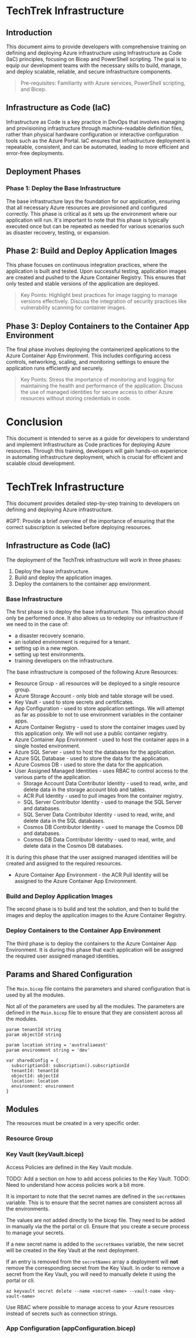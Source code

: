 # TechTrek Infrastructure

## Introduction

This document aims to provide developers with comprehensive training on defining and deploying Azure infrastructure using Infrastructure as Code (IaC) principles, focusing on Bicep and PowerShell scripting. The goal is to equip our development teams with the necessary skills to build, manage, and deploy scalable, reliable, and secure infrastructure components.

> Pre-requisites: Familiarity with Azure services, PowerShell scripting, and Bicep.

## Infrastructure as Code (IaC)

Infrastructure as Code is a key practice in DevOps that involves managing and provisioning infrastructure through machine-readable definition files, rather than physical hardware configuration or interactive configuration tools such as the Azure Portal. IaC ensures that infrastructure deployment is repeatable, consistent, and can be automated, leading to more efficient and error-free deployments.


## Deployment Phases
### Phase 1: Deploy the Base Infrastructure

The base infrastructure lays the foundation for our application, ensuring that all necessary Azure resources are provisioned and configured correctly. This phase is critical as it sets up the environment where our application will run. It's important to note that this phase is typically executed once but can be repeated as needed for various scenarios such as disaster recovery, testing, or expansion.

## Phase 2: Build and Deploy Application Images

This phase focuses on continuous integration practices, where the application is built and tested. Upon successful testing, application images are created and pushed to the Azure Container Registry. This ensures that only tested and stable versions of the application are deployed.

> Key Points:
Highlight best practices for image tagging to manage versions effectively.
Discuss the integration of security practices like vulnerability scanning for container images.

## Phase 3: Deploy Containers to the Container App Environment

The final phase involves deploying the containerized applications to the Azure Container App Environment. This includes configuring access controls, networking, scaling, and monitoring settings to ensure the application runs efficiently and securely.

> Key Points:
Stress the importance of monitoring and logging for maintaining the health and performance of the application.
Discuss the use of managed identities for secure access to other Azure resources without storing credentials in code.

# Conclusion

This document is intended to serve as a guide for developers to understand and implement Infrastructure as Code practices for deploying Azure resources. Through this training, developers will gain hands-on experience in automating infrastructure deployment, which is crucial for efficient and scalable cloud development.



# TechTrek Infrastructure

This document provides detailed step-by-step training to developers on defining and deploying Azure infrastructure.

#GPT: Provide a brief overview of the importance of ensuring that the correct subscription is selected before deploying resources.

## Infrastructure as Code (IaC)
The deployment of the TechTrek infrastructure will work in three phases:
1. Deploy the base infrastructure.
1. Build and deploy the application images.
1. Deploy the containers to the container app environment.

### Base Infrastructure

The first phase is to deploy the base infrastructure. This operation should only be performed once.
It also allows us to redeploy our infrastructure if we need to in the case of:
- a disaster recovery scenario.
- an isolated environment is required for a tenant.
- setting up in a new region.
- setting up test environments.
- training developers on the infrastructure.

The base infrastructure is composed of the following Azure Resources:
- Resource Group - all resources will be deployed to a single resource group.
- Azure Storage Account - only blob and table storage will be used.
- Key Vault - used to store secrets and certificates.
- App Configuration - used to store application settings. We will attempt as far as possible to not to use environment variables in the container apps.
- Azure Container Registry - used to store the container images used by this application only. We will not use a public container registry.
- Azure Container App Environment - used to host the container apps in a single hosted environment.
- Azure SQL Server - used to host the databases for the application.
- Azure SQL Database - used to store the data for the application.
- Azure Cosmos DB - used to store the data for the application.
- User Assigned Managed Identities - uses RBAC to control access to the various parts of the application.
    - Storage Account Data Contributor Identity - used to read, write, and delete data in the storage account blob and tables.
    - ACR Pull Identity - used to pull images from the container registry.
    - SQL Server Contributor Identity - used to manage the SQL Server and databases.
    - SQL Server Data Contributor Identity - used to read, write, and delete data in the SQL databases.
    - Cosmos DB Contributor Identity - used to manage the Cosmos DB and databases.
    - Cosmos DB Data Contributor Identity - used to read, write, and delete data in the Cosmos DB databases.

It is during this phase that the user assigned managed identities will be created and assigned to the required resources.
- Azure Container App Environment - the ACR Pull Identity will be assigned to the Azure Container App Environment.

### Build and Deploy Application Images

The second phase is to build and test the solution, and then to build the images and deploy the application images to the Azure Container Registry.

### Deploy Containers to the Container App Environment

The third phase is to deploy the containers to the Azure Container App Environment.
It is during this phase that each application will be assigned the required user assigned managed identities.

## Params and Shared Configuration

The `Main.bicep` file contains the parameters and shared configuration that is used by all the modules.

Not all of the parameters are used by all the modules. The parameters are defined in the `Main.bicep` file to ensure that they are consistent across all the modules.

```bicep
param tenantId string
param objectId string

param location string = 'australiaeast'
param environment string = 'dev'

var sharedConfig = {
  subscriptionId: subscription().subscriptionId
  tenantId: tenantId
  objectId: objectId
  location: location
  environment: environment
}
```

## Modules

The resources must be created in a very specific order.

### Resource Group

### Key Vault (keyVault.bicep)

Access Policies are defined in the Key Vault module.

TODO: Add a section on how to add access policies to the Key Vault.
TODO: Need to understand how access policies work a bit more.

It is important to note that the secret names are defined in the `secretNames` variable. This is to ensure that the secret names are consistent across all the environments.

The values are not added directly to the bicep file. They need to be added in manually via the the portal or cli. Ensure that you create a secure process to manage your secrets.

If a new secret name is added to the `secretNames` variable, the new secret will be created in the Key Vault at the next deployment.

If an entry is removed from the `secretNames` array a deployment will __not__ remove the corresponding secret from the Key Vault. In order to remove a secret from the Key Vault, you will need to manually delete it using the portal or cli.

```azurecli
az keyvault secret delete --name <secret-name> --vault-name <key-vault-name>
```


Use RBAC where possible to manage access to your Azure resources instead of secrets such as connection strings.



### App Configuration (appConfiguration.bicep)



